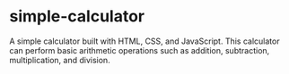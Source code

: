 # simple-calculator
A simple calculator built with HTML, CSS, and JavaScript. This calculator can perform basic arithmetic operations such as addition, subtraction, multiplication, and division.
